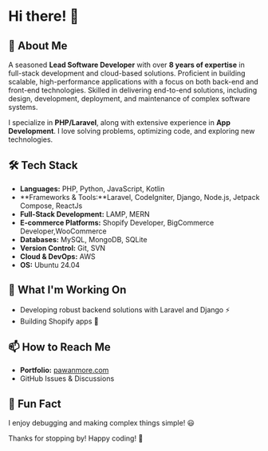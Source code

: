 # Hi there! 👋

## 🚀 About Me
A seasoned **Lead Software Developer** with over **8 years of expertise** in full-stack development and cloud-based solutions. Proficient in building scalable, high-performance applications with a focus on both back-end and front-end technologies. Skilled in delivering end-to-end solutions, including design, development, deployment, and maintenance of complex software systems.

I specialize in **PHP/Laravel**, along with extensive experience in **App Development**. I love solving problems, optimizing code, and exploring new technologies.

## 🛠 Tech Stack
- **Languages:** PHP, Python, JavaScript, Kotlin
- **Frameworks & Tools:**Laravel, CodeIgniter, Django, Node.js, Jetpack Compose, ReactJs
- **Full-Stack Development:** LAMP, MERN
- **E-commerce Platforms:** Shopify Developer, BigCommerce Developer,WooCommerce
- **Databases:** MySQL, MongoDB, SQLite
- **Version Control:** Git, SVN
- **Cloud & DevOps:** AWS
- **OS:** Ubuntu 24.04

## 🔧 What I'm Working On
- Developing robust backend solutions with Laravel and Django ⚡
- Building Shopify apps 🚀


## 📫 How to Reach Me
- **Portfolio:** [pawanmore.com](https://pawanmore.com/)
- GitHub Issues & Discussions


## 🌱 Fun Fact
I enjoy debugging and making complex things simple! 😃

Thanks for stopping by! Happy coding! 🚀

